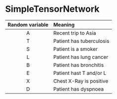 # SimpleTensorNetwork


| **Random variable**  | **Meaning**                     |
|        :---:         | :---                            |
|        A         | Recent trip to Asia             |
|        T         | Patient has tuberculosis        |
|        S         | Patient is a smoker             |
|        L         | Patient has lung cancer         |
|        B         | Patient has bronchitis          |
|        E         | Patient hast T and/or L |
|        X         | Chest X-Ray is positive         |
|        D         | Patient has dyspnoea            |
